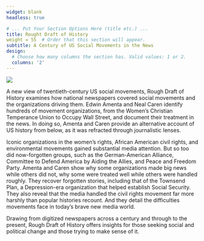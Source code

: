 ```yaml
---
widget: blank
headless: true

# ... Put Your Section Options Here (title etc.) ...
title: Rought Draft of History
weight = 55  # Order that this section will appear.
subtitle: A Century of US Social Movements in the News
design:
  # Choose how many columns the section has. Valid values: 1 or 2.
  columns: '2'
---
```

![](https://pup-assets.imgix.net/onix/images/9780691232775.jpg)

A new view of twentieth-century US social movements, Rough Draft of History examines how national newspapers covered social movements and the organizations driving them. Edwin Amenta and Neal Caren identify hundreds of movement organizations, from the Women’s Christian Temperance Union to Occupy Wall Street, and document their treatment in the news. In doing so, Amenta and Caren provide an alternative account of US history from below, as it was refracted through journalistic lenses.

Iconic organizations in the women’s rights, African American civil rights, and environmental movements gained substantial media attention. But so too did now-forgotten groups, such as the German-American Alliance, Committee to Defend America by Aiding the Allies, and Peace and Freedom Party. Amenta and Caren show why some organizations made big news while others did not, why some were treated well while others were handled roughly. They recover forgotten stories, including that of the Townsend Plan, a Depression-era organization that helped establish Social Security. They also reveal that the media handled the civil rights movement far more harshly than popular histories recount. And they detail the difficulties movements face in today’s brave new media world.

Drawing from digitized newspapers across a century and through to the present, Rough Draft of History offers insights for those seeking social and political change and those trying to make sense of it.
